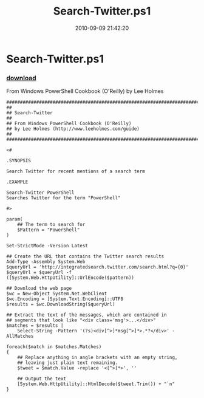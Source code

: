 ﻿---
pid:            2211
poster:         Lee Holmes
title:          Search-Twitter.ps1
date:           2010-09-09 21:42:20
format:         posh
parent:         0
parent:         0

---

# Search-Twitter.ps1

### [download](2211.ps1)

From Windows PowerShell Cookbook (O'Reilly) by Lee Holmes

```posh
##############################################################################
##
## Search-Twitter
##
## From Windows PowerShell Cookbook (O'Reilly)
## by Lee Holmes (http://www.leeholmes.com/guide)
##
##############################################################################

<#

.SYNOPSIS

Search Twitter for recent mentions of a search term

.EXAMPLE

Search-Twitter PowerShell
Searches Twitter for the term "PowerShell"

#>

param(
    ## The term to search for
    $Pattern = "PowerShell"
)

Set-StrictMode -Version Latest

## Create the URL that contains the Twitter search results
Add-Type -Assembly System.Web
$queryUrl = 'http://integratedsearch.twitter.com/search.html?q={0}'
$queryUrl = $queryUrl -f ([System.Web.HttpUtility]::UrlEncode($pattern))

## Download the web page
$wc = New-Object System.Net.WebClient
$wc.Encoding = [System.Text.Encoding]::UTF8
$results = $wc.DownloadString($queryUrl)

## Extract the text of the messages, which are contained in
## segments that look like "<div class='msg'>...</div>"
$matches = $results |
    Select-String -Pattern '(?s)<div[^>]*msg[^>]*>.*?</div>' -AllMatches

foreach($match in $matches.Matches)
{
    ## Replace anything in angle brackets with an empty string,
    ## leaving just plain text remaining.
    $tweet = $match.Value -replace '<[^>]*>', ''

    ## Output the text
    [System.Web.HttpUtility]::HtmlDecode($tweet.Trim()) + "`n"
}
```
